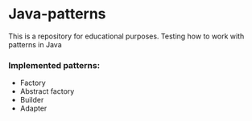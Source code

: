 # Java-patterns
This is a repository for educational purposes. Testing how to work with patterns in Java

### Implemented patterns: 
+ Factory
+ Abstract factory
+ Builder
+ Adapter
